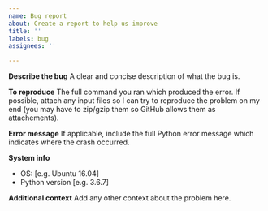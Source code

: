 ```yaml
---
name: Bug report
about: Create a report to help us improve
title: ''
labels: bug
assignees: ''

---
```


**Describe the bug**
A clear and concise description of what the bug is.

**To reproduce**
The full command you ran which produced the error. If possible, attach any input files so I can try to reproduce the problem on my end (you may have to zip/gzip them so GitHub allows them as attachements).

**Error message**
If applicable, include the full Python error message which indicates where the crash occurred.

**System info**
 - OS: [e.g. Ubuntu 16.04]
 - Python version [e.g. 3.6.7]

**Additional context**
Add any other context about the problem here.
